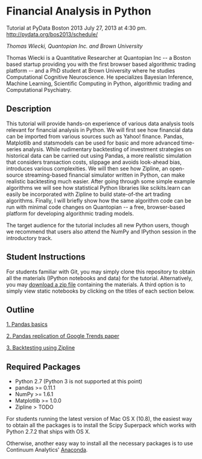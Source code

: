 Financial Analysis in Python
============================

Tutorial at PyData Boston 2013 July 27, 2013 at 4:30 pm.
http://pydata.org/bos2013/schedule/

*Thomas Wiecki, Quantopian Inc. and Brown University*

Thomas Wiecki is a Quantitative Researcher at Quantopian Inc -- a
Boston based startup providing you with the first browser based
algorithmic trading platform -- and a PhD student at Brown University
where he studies Computational Cognitive Neuroscience. He specializes
Bayesian Inference, Machine Learning, Scientific Computing in Python,
algorithmic trading and Computational Psychiatry.

Description
-----------

This tutorial will provide hands-on experience of various data
analysis tools relevant for financial analysis in Python. We will
first see how financial data can be imported from various sources such
as Yahoo! finance. Pandas, Matplotlib and statsmodels can be used for
basic and more advanced time-series analysis. While rudimentary
backtesting of investment strategies on historical data can be carried
out using Pandas, a more realistic simulation that considers
transaction costs, slippage and avoids look-ahead bias, introduces
various complexities. We will then see how Zipline, an open-source
streaming-based financial simulator written in Python, can make
realistic backtesting much easier. After going through some simple
example algorithms we will see how statistical Python libraries like
scikits.learn can easily be incorporated with Zipline to build
state-of-the art trading algorithms. Finally, I will briefly show how
the same algorithm code can be run with minimal code changes on
Quantopian -- a free, browser-based platform for developing
algorithmic trading models.

The target audience for the tutorial includes all new Python users,
though we recommend that users also attend the NumPy and IPython
session in the introductory track.

Student Instructions
--------------------

For students familiar with Git, you may simply clone this repository
to obtain all the materials (IPython notebooks and data) for the
tutorial. Alternatively, you may [download a zip
file](https://github.com/twiecki/financial-analysis-pyton-tutorial/archive/master.zip)
containing the materials. A third option is to simply view static
notebooks by clicking on the titles of each section below.

Outline
-------

[1. Pandas
basics](http://nbviewer.ipython.org/urls/raw.github.com/twiecki/financial-analysis-pyton-tutorial/master/1.%2520Pandas%2520Basics.ipynb)

[2. Pandas replication of Google Trends
paper](http://nbviewer.ipython.org/urls/raw.github.com/twiecki/financial-analysis-pyton-tutorial/master/2.%2520Pandas%2520replication%2520of%2520Google%2520Trends%2520paper.ipynb)

[3. Backtesting using
Zipline](https://raw.github.com/twiecki/financial-analysis-pyton-tutorial/master/3.%20Backtesting%20using%20Zipline.ipynb)

Required Packages
-----------------

* Python 2.7 (Python 3 is not supported at this point)
* pandas >= 0.11.1
* NumPy >= 1.6.1
* Matplotlib >= 1.0.0
* Zipline > TODO

For students running the latest version of Mac OS X (10.8), the
easiest way to obtain all the packages is to install the Scipy
Superpack which works with Python 2.7.2 that ships with OS X.

Otherwise, another easy way to install all the necessary packages is
to use Continuum Analytics' [Anaconda](http://docs.continuum.io/anaconda/install.html).
